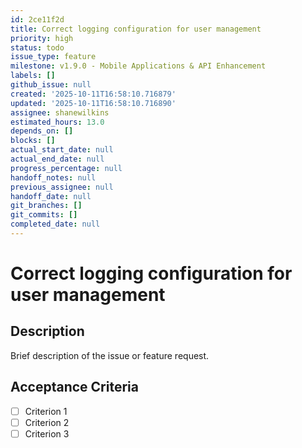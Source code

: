 ```yaml
---
id: 2ce11f2d
title: Correct logging configuration for user management
priority: high
status: todo
issue_type: feature
milestone: v1.9.0 - Mobile Applications & API Enhancement
labels: []
github_issue: null
created: '2025-10-11T16:58:10.716879'
updated: '2025-10-11T16:58:10.716890'
assignee: shanewilkins
estimated_hours: 13.0
depends_on: []
blocks: []
actual_start_date: null
actual_end_date: null
progress_percentage: null
handoff_notes: null
previous_assignee: null
handoff_date: null
git_branches: []
git_commits: []
completed_date: null
---
```


# Correct logging configuration for user management

## Description

Brief description of the issue or feature request.

## Acceptance Criteria

- [ ] Criterion 1
- [ ] Criterion 2
- [ ] Criterion 3
